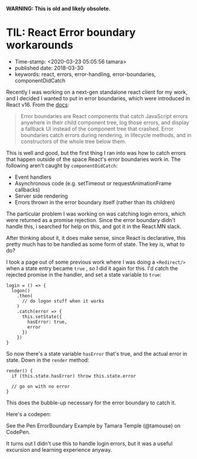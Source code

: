 **WARNING: This is old and likely obsolete.**

TIL: React Error boundary workarounds
=====================================

-   Time-stamp: \<2020-03-23 05:05:56 tamara\>
-   published date: 2018-03-30
-   keywords: react, errors, error-handling, error-boundaries, componentDidCatch

Recently I was working on a next-gen standalone react client for my work, and I decided I wanted to put in error boundaries, which were introduced in React v16. From the [docs](https://reactjs.org/docs/error-boundaries.html):

> Error boundaries are React components that catch JavaScript errors anywhere in their child component tree, log those errors, and display a fallback UI instead of the component tree that crashed. Error boundaries catch errors during rendering, in lifecycle methods, and in constructors of the whole tree below them.

This is well and good, but the first thing I ran into was how to catch errors that happen outside of the space React\'s error boundaries work in. The following aren\'t caught by `componentDidCatch`:

-   Event handlers
-   Asynchronous code (e.g. setTimeout or requestAnimationFrame callbacks)
-   Server side rendering
-   Errors thrown in the error boundary itself (rather than its children)

The particular problem I was working on was catching login errors, which were returned as a promise rejection. Since the error boundary didn\'t handle this, i searched for help on this, and got it in the React.MN slack.

After thinking about it, it does make sense, since React is declarative, this pretty much has to be handled as some form of state. The key is, what to do?

I took a page out of some previous work where I was doing a `<Redirect/>` when a state entry became `true` , so I did it again for this. I\'d catch the rejected promise in the handler, and set a state variable to `true`:

``` {.javascript}
login = () => {
  logon()
    .then(
      // do logon stuff when it works
    )
    .catch(error => {
      this.setState({
        hasError: true,
        error
      })
    })
}
```

So now there\'s a state variable `hasError` that\'s true, and the actual error in state. Down in the `render` method:

``` {.javascript}
render() {
  if (this.state.hasError) throw this.state.error

  // go on with no error
}
```

This does the bubble-up necessary for the error boundary to catch it.

Here\'s a codepen:

<p data-height="735" data-theme-id="0" data-slug-hash="ZxxdGO" data-default-tab="js,result" data-user="tamouse" data-embed-version="2" data-pen-title="ErrorBoundary Example" class="codepen">

See the Pen ErrorBoundary Example by Tamara Temple (@tamouse) on CodePen.

</p>

<script async src="https://static.codepen.io/assets/embed/ei.js"></script>

It turns out I didn\'t use this to handle login errors, but it was a useful excursion and learning experience anyway.
